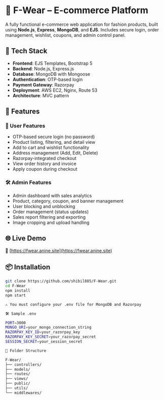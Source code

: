 # 🛒 F-Wear – E-commerce Platform

A fully functional e-commerce web application for fashion products, built using **Node.js**, **Express**, **MongoDB**, and **EJS**. Includes secure login, order management, wishlist, coupons, and admin control panel.

## 🚀 Tech Stack
- **Frontend**: EJS Templates, Bootstrap 5
- **Backend**: Node.js, Express.js
- **Database**: MongoDB with Mongoose
- **Authentication**: OTP-based login
- **Payment Gateway**: Razorpay
- **Deployment**: AWS EC2, Nginx, Route 53
- **Architecture**: MVC pattern

## 🎯 Features

### 👤 User Features
- OTP-based secure login (no password)
- Product listing, filtering, and detail view
- Add to cart and wishlist functionality
- Address management (Add, Edit, Delete)
- Razorpay-integrated checkout
- View order history and invoice
- Apply coupon during checkout

### 🛠️ Admin Features
- Admin dashboard with sales analytics
- Product, category, coupon, and banner management
- User blocking and unblocking
- Order management (status updates)
- Sales report filtering and exporting
- Image cropping and upload handling

## 🌐 Live Demo
🔗 [https://fwear.anine.site](https://fwear.anine.site)

## 📦 Installation

```bash
git clone https://github.com/shibil885/F-Wear.git
cd F-Wear
npm install
npm start

⚠️ You must configure your .env file for MongoDB and Razorpay

🛠️ Sample .env

PORT=3000
MONGO_URI=your_mongo_connection_string
RAZORPAY_KEY_ID=your_razorpay_key
RAZORPAY_KEY_SECRET=your_razorpay_secret
SESSION_SECRET=your_session_secret

📁 Folder Structure

F-Wear/
├── controllers/
├── models/
├── routes/
├── views/
├── public/
├── utils/
└── middlewares/
